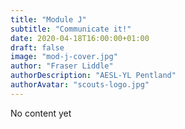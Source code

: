 ```yaml
---
title: "Module J"
subtitle: "Communicate it!"
date: 2020-04-18T16:00:00+01:00
draft: false
image: "mod-j-cover.jpg"
author: "Fraser Liddle"
authorDescription: "AESL-YL Pentland"
authorAvatar: "scouts-logo.jpg"
---
```


No content yet
